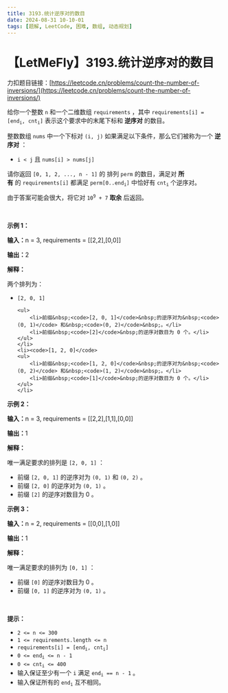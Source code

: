 ```yaml
---
title: 3193.统计逆序对的数目
date: 2024-08-31 10-10-01
tags: [题解, LeetCode, 困难, 数组, 动态规划]
---
```


# 【LetMeFly】3193.统计逆序对的数目

力扣题目链接：[https://leetcode.cn/problems/count-the-number-of-inversions/](https://leetcode.cn/problems/count-the-number-of-inversions/)

<p>给你一个整数&nbsp;<code>n</code>&nbsp;和一个二维数组&nbsp;<code>requirements</code>&nbsp;，其中&nbsp;<code>requirements[i] = [end<sub>i</sub>, cnt<sub>i</sub>]</code> <span class="text-only" data-eleid="10" style="white-space: pre;">表示这个要求中的末尾下标和 <strong>逆序对</strong> 的数目。</span></p>

<p>整数数组 <code>nums</code>&nbsp;中一个下标对&nbsp;<code>(i, j)</code>&nbsp;如果满足以下条件，那么它们被称为一个 <strong>逆序对</strong>&nbsp;：</p>

<ul>
	<li><code>i &lt; j</code>&nbsp;且&nbsp;<code>nums[i] &gt; nums[j]</code></li>
</ul>

<p>请你返回&nbsp;<code>[0, 1, 2, ..., n - 1]</code>&nbsp;的&nbsp;<span data-keyword="permutation">排列</span> <code>perm</code>&nbsp;的数目，满足对 <strong>所有</strong>&nbsp;的&nbsp;<code>requirements[i]</code>&nbsp;都满足&nbsp;<code>perm[0..end<sub>i</sub>]</code>&nbsp;中恰好有&nbsp;<code>cnt<sub>i</sub></code>&nbsp;个逆序对。</p>

<p>由于答案可能会很大，将它对&nbsp;<code>10<sup>9</sup> + 7</code>&nbsp;<strong>取余</strong>&nbsp;后返回。</p>

<p>&nbsp;</p>

<p><strong class="example">示例 1：</strong></p>

<div class="example-block">
<p><span class="example-io"><b>输入：</b>n = 3, requirements = [[2,2],[0,0]]</span></p>

<p><span class="example-io"><b>输出：</b>2</span></p>

<p><strong>解释：</strong></p>

<p>两个排列为：</p>

<ul>
	<li><code>[2, 0, 1]</code>

	<ul>
		<li>前缀&nbsp;<code>[2, 0, 1]</code>&nbsp;的逆序对为&nbsp;<code>(0, 1)</code> 和&nbsp;<code>(0, 2)</code>&nbsp;。</li>
		<li>前缀&nbsp;<code>[2]</code>&nbsp;的逆序对数目为 0 个。</li>
	</ul>
	</li>
	<li><code>[1, 2, 0]</code>
	<ul>
		<li>前缀&nbsp;<code>[1, 2, 0]</code>&nbsp;的逆序对为&nbsp;<code>(0, 2)</code> 和&nbsp;<code>(1, 2)</code>&nbsp;。</li>
		<li>前缀&nbsp;<code>[1]</code>&nbsp;的逆序对数目为 0 个。</li>
	</ul>
	</li>
</ul>
</div>

<p><strong class="example">示例 2：</strong></p>

<div class="example-block">
<p><span class="example-io"><b>输入：</b>n = 3, requirements = [[2,2],[1,1],[0,0]]</span></p>

<p><b>输出：</b>1</p>

<p><strong>解释：</strong></p>

<p>唯一满足要求的排列是&nbsp;<code>[2, 0, 1]</code>&nbsp;：</p>

<ul>
	<li>前缀&nbsp;<code>[2, 0, 1]</code>&nbsp;的逆序对为&nbsp;<code>(0, 1)</code> 和&nbsp;<code>(0, 2)</code>&nbsp;。</li>
	<li>前缀&nbsp;<code>[2, 0]</code>&nbsp;的逆序对为&nbsp;<code>(0, 1)</code>&nbsp;。</li>
	<li>前缀&nbsp;<code>[2]</code>&nbsp;的逆序对数目为 0 。</li>
</ul>
</div>

<p><strong class="example">示例 3：</strong></p>

<div class="example-block">
<p><span class="example-io"><b>输入：</b>n = 2, requirements = [[0,0],[1,0]]</span></p>

<p><span class="example-io"><b>输出：</b>1</span></p>

<p><b>解释：</b></p>

<p>唯一满足要求的排列为&nbsp;<code>[0, 1]</code>&nbsp;：</p>

<ul>
	<li>前缀&nbsp;<code>[0]</code>&nbsp;的逆序对数目为 0 。</li>
	<li>前缀&nbsp;<code>[0, 1]</code>&nbsp;的逆序对为&nbsp;<code>(0, 1)</code>&nbsp;。</li>
</ul>
</div>

<div id="gtx-trans" style="position: absolute; left: 198px; top: 756px;">
<div class="gtx-trans-icon">&nbsp;</div>
</div>

<p>&nbsp;</p>

<p><strong>提示：</strong></p>

<ul>
	<li><code>2 &lt;= n &lt;= 300</code></li>
	<li><code>1 &lt;= requirements.length &lt;= n</code></li>
	<li><code>requirements[i] = [end<sub>i</sub>, cnt<sub>i</sub>]</code></li>
	<li><code>0 &lt;= end<sub>i</sub> &lt;= n - 1</code></li>
	<li><code>0 &lt;= cnt<sub>i</sub> &lt;= 400</code></li>
	<li>输入保证至少有一个&nbsp;<code>i</code>&nbsp;满足&nbsp;<code>end<sub>i</sub> == n - 1</code>&nbsp;。</li>
	<li>输入保证所有的&nbsp;<code>end<sub>i</sub></code>&nbsp;互不相同。</li>
</ul>


    